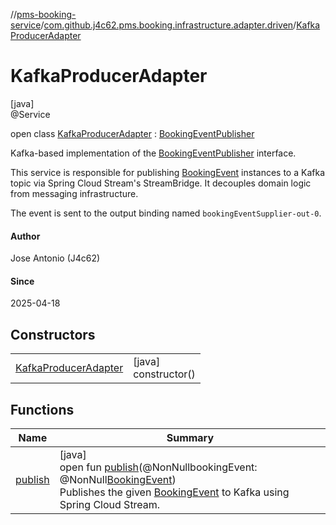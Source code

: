 //[pms-booking-service](../../../index.md)/[com.github.j4c62.pms.booking.infrastructure.adapter.driven](../index.md)/[KafkaProducerAdapter](index.md)

# KafkaProducerAdapter

[java]\
@Service

open class [KafkaProducerAdapter](index.md) : [BookingEventPublisher](../../com.github.j4c62.pms.booking.domain.driven/-booking-event-publisher/index.md)

Kafka-based implementation of the [BookingEventPublisher](../../com.github.j4c62.pms.booking.domain.driven/-booking-event-publisher/index.md) interface. 

This service is responsible for publishing [BookingEvent](../../com.github.j4c62.pms.booking.domain.aggregate.event/-booking-event/index.md) instances to a Kafka topic via Spring Cloud Stream's StreamBridge. It decouples domain logic from messaging infrastructure. 

The event is sent to the output binding named `bookingEventSupplier-out-0`.

#### Author

Jose Antonio (J4c62)

#### Since

2025-04-18

## Constructors

| | |
|---|---|
| [KafkaProducerAdapter](-kafka-producer-adapter.md) | [java]<br>constructor() |

## Functions

| Name | Summary |
|---|---|
| [publish](publish.md) | [java]<br>open fun [publish](publish.md)(@NonNullbookingEvent: @NonNull[BookingEvent](../../com.github.j4c62.pms.booking.domain.aggregate.event/-booking-event/index.md))<br>Publishes the given [BookingEvent](../../com.github.j4c62.pms.booking.domain.aggregate.event/-booking-event/index.md) to Kafka using Spring Cloud Stream. |